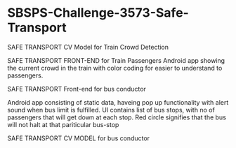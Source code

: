 # SBSPS-Challenge-3573-Safe-Transport

SAFE TRANSPORT CV Model for Train Crowd Detection

SAFE TRANSPORT FRONT-END for Train Passengers
Android app showing the current crowd in the train with color coding for easier to understand to passengers.

SAFE TRANSPORT Front-end for bus conductor

Android app consisting of static data, haveing pop up functionality with alert sound when bus limit is fulfilled. UI contains list of bus stops, with no of passengers that will get down at each stop. Red circle signifies that the bus will not halt at that pariticular bus-stop


SAFE TRANSPORT CV MODEL for bus conductor

